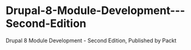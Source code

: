 # Drupal-8-Module-Development---Second-Edition
Drupal 8 Module Development - Second Edition, Published by Packt
